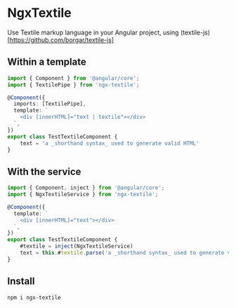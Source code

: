 # NgxTextile

Use Textile markup language in your Angular project, using (textile-js)[https://github.com/borgar/textile-js]

## Within a template

```typescript
import { Component } from '@angular/core';
import { TextilePipe } from 'ngx-textile';

@Component({
  imports: [TextilePipe],
  template: `
    <div [innerHTML]="text | textile"></div>
  `,
})
export class TestTextileComponent {
    text = 'a _shorthand syntax_ used to generate valid HTML'
}
```

## With the service

```typescript
import { Component, inject } from '@angular/core';
import { NgxTextileService } from 'ngx-textile';

@Component({
  template: `
    <div [innerHTML]="text"></div>
  `,
})
export class TestTextileComponent {
    #textile = inject(NgxTextileService)
    text = this.#textile.parse('a _shorthand syntax_ used to generate valid HTML')
}
```

## Install

`npm i ngx-textile`
